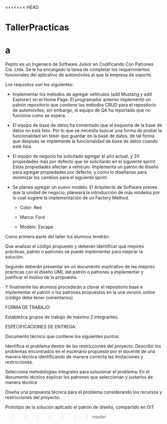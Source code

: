 <<<<<<< HEAD
# TallerPracticas
a
=======
Pepito es un Ingeniero de Software Junior en Codificando Con Patrones Cía. Ltda. Se le ha encargado la tarea de completar los requerimientos funcionales del aplicativo de automóviles al que la empresa da soporte. 

Los requisitos son los siguientes: 

- Implementar los métodos de agregar vehículos (add Mustang y add Explorer) en el Home Page. El programador anterior implementó un patrón repositorio que contiene los métodos CRUD para el repositorio de automóviles; sin embargo, el equipo de QA ha reportado que no funciona como se espera. 
 

- El equipo de base de datos ha comentado que el esquema de la base de datos no está listo. Por lo que se necesita buscar una forma de probar la funcionalidad sin tener que guardar en la base de datos, de tal forma que después se implemente la funcionalidad de base de datos cuando esté lista. 

- El equipo de negocio ha solicitado agregar el año actual, y 20 propiedades más por defecto que se solicitarán en el siguiente sprint. Estas propiedades afectan a vehículo. Implementa un patrón de diseño para agregar propiedades por defecto, y como lo diseñarías para minimizar los cambios para el siguiente sprint. 

- Se planea agregar un nuevo modelo. El Arquitecto de Software prevee que la unidad de negocio, planeará la introducción de más modelos por lo cual sugiere la implementación de un Factory Method. 

  - Color: Red 

  - Marca: Ford 

  - Modelo: Escape 

 

 

Como primera parte del taller los alumnos tendrán: 

Que analizar el código propuesto y deberán identificar que mejores prácticas, patrón o patrones se puede implementar para mejorar la solución. 

Segundo deberán presentar en un documento explicativo de las mejores prácticas con el diseño UML del patrón o patrones a implementar y justificar el motivo de la propuesta. 

 Y finalmente los alumnos procederán a clonar el repositorio base e implementar el patrón o los patrones propuestos en la una versión online (código debe tener comentarios) 

 

FORMA DE TRABAJO: 

Establezca grupos de trabajo de máximo 2 integrantes. 

 

ESPECIFICACIONES DE ENTREGA: 

Documento técnico que contiene los siguientes puntos: 

Identifica el problema dentro de las restricciones del proyecto: 	Describir los problemas encontrados en el escenario propuesto por el docente de una manera técnica identificando de manera correcta las limitaciones y restricciones. 

Selecciona metodologías integrales para solucionar el problema: En el documento técnico explicar los patrones que seleccionan y justarlos de manera técnica  

 

Diseña una propuesta técnica para el problema considerando los recursos y restricciones del proyecto: 

Prototipo de la solución aplicado el patrón de diseño, compartido en GIT 

 

 
>>>>>>> master
